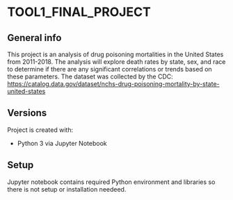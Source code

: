 # TOOL1_FINAL_PROJECT

## General info
This project is an analysis of drug poisoning mortalities in the United States from 2011-2018. The analysis will explore death rates by state, sex, and race to determine if there are any significant correlations or trends based on these parameters. The dataset was collected by the CDC: https://catalog.data.gov/dataset/nchs-drug-poisoning-mortality-by-state-united-states
	
## Versions
Project is created with:
* Python 3 via Jupyter Notebook

	
## Setup
Jupyter notebook contains required Python environment and libraries so there is not setup or installation needeed. 
